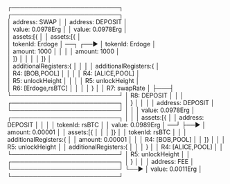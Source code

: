 ┌─────────────────────────┐              ┌─────────────────────────┐   
│  address: SWAP          │              │  address: DEPOSIT       │   
│  value: 0.0978Erg       │              │  value: 0.0978Erg       │   
│  assets:[{              │              │  assets:[{              │   
│   tokenId: Erdoge       │  ──┐   ┌──►  │   tokenId: Erdoge       │   
│   amount:  1000         │    │   │     │   amount:  1000         │   
│  ]}                     │    │   │     │  ]}                     │   
│  additionalRegisters:{  │    │   │     │  additionalRegisters:{  │   
│   R4: [BOB,POOL]        │    │   │     │   R4: [ALICE,POOL]      │   
│   R5: unlockHeight      │    │   │     │   R5: unlockHeight      │   
│   R6: [Erdoge,rsBTC]    │    │   │     │  }                      │
│   R7: swapRate          │    ├───┤     └─────────────────────────┘
│   R8: DEPOSIT           │    │   │     ┌─────────────────────────┐
│  }                      │    │   │     │  address: DEPOSIT       │
└─────────────────────────┘    │   │     │  value: 0.0978Erg       │
┌─────────────────────────┐    │   │     │  assets:[{              │
│  address: DEPOSIT       │    │   │     │   tokenId: rsBTC        │
│  value: 0.0989Erg       │  ──┘   ├──►  │   amount:  0.00001      │
│  assets:[{              │        │     │  ]}                     │
│   tokenId: rsBTC        │        │     │  additionalRegisters:{  │
│   amount:  0.00001      │        │     │   R4: [BOB,POOL]        │
│  ]}                     │        │     │   R5: unlockHeight      │
│  additionalRegisters:{  │        │     │  }                      │
│   R4: [ALICE,POOL]      │        │     └─────────────────────────┘
│   R5: unlockHeight      │        │     ┌─────────────────────────┐
│  }                      │        │     │  address: FEE           │
└─────────────────────────┘        └──►  │  value: 0.0011Erg       │
                                         └─────────────────────────┘